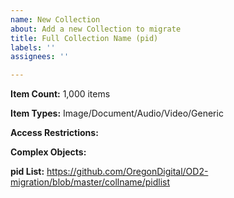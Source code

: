 ```yaml
---
name: New Collection
about: Add a new Collection to migrate
title: Full Collection Name (pid)
labels: ''
assignees: ''

---
```


**Item Count:** 1,000 items

**Item Types:** Image/Document/Audio/Video/Generic

**Access Restrictions:**

**Complex Objects:**

**pid List:** https://github.com/OregonDigital/OD2-migration/blob/master/collname/pidlist
